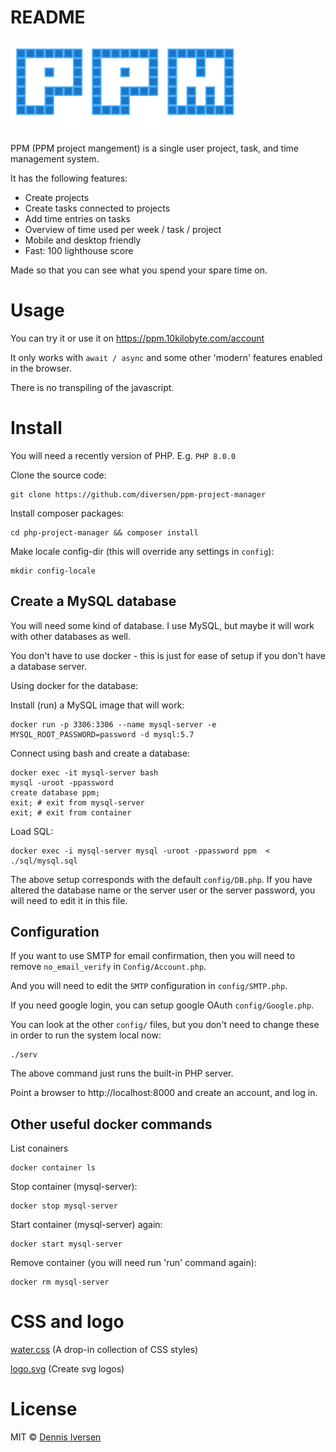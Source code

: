 # README

![logo.svg](App/templates/assets/logo.svg)

PPM (PPM project mangement) is a single user project, task, and time management system. 

It has the following features:

- Create projects
- Create tasks connected to projects
- Add time entries on tasks
- Overview of time used per week / task / project
- Mobile and desktop friendly
- Fast: 100 lighthouse score

Made so that you can see what you spend your spare time on. 

# Usage

You can try it or use it on https://ppm.10kilobyte.com/account

It only works with `await / async` and some other 'modern' features enabled in the browser. 

There is no transpiling of the javascript. 

# Install

You will need a recently version of PHP. E.g. `PHP 8.0.0`

Clone the source code: 

    git clone https://github.com/diversen/ppm-project-manager

Install composer packages:

    cd php-project-manager && composer install

Make locale config-dir (this will override any settings in `config`):

    mkdir config-locale

## Create a MySQL database

You will need some kind of database. I use MySQL, but maybe it will work with other databases as well. 

You don't have to use docker - this is just for ease of setup if you don't have a database server. 

Using docker for the database:

Install (run) a MySQL image that will work:

    docker run -p 3306:3306 --name mysql-server -e MYSQL_ROOT_PASSWORD=password -d mysql:5.7

Connect using bash and create a database:

    docker exec -it mysql-server bash
    mysql -uroot -ppassword
    create database ppm;
    exit; # exit from mysql-server 
    exit; # exit from container

Load SQL:

    docker exec -i mysql-server mysql -uroot -ppassword ppm  < ./sql/mysql.sql 

The above setup corresponds with the default `config/DB.php`. If you have altered the database name or the server user or the server password, you will need to edit it in this file. 

## Configuration

If you want to use SMTP for email confirmation, then you will need to remove `no_email_verify` in `Config/Account.php`. 

And you will need to edit the `SMTP` configuration in `config/SMTP.php`. 

If you need google login, you can setup google OAuth `config/Google.php`.

You can look at the other `config/` files, but you don't need to change these in order to run the system local now: 

    ./serv

The above command just runs the built-in PHP server. 

Point a browser to http://localhost:8000 and create an account, and log in.

## Other useful docker commands

List conainers 

    docker container ls

Stop container (mysql-server):

    docker stop mysql-server

Start container (mysql-server) again:

    docker start mysql-server

Remove container (you will need run 'run' command again):

    docker rm mysql-server

# CSS and logo

[water.css](https://watercss.kognise.dev/) (A drop-in collection of CSS styles)

[logo.svg](https://github.com/bubkoo/logo.svg) (Create svg logos)

# License

MIT © [Dennis Iversen](https://github.com/diversen)

